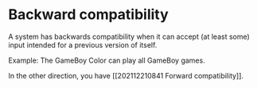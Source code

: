 # Backward compatibility

A system has backwards compatibility when it can accept (at least some) input intended for a previous version of itself.

Example: The GameBoy Color can play all GameBoy games.

In the other direction, you have [[202112210841 Forward compatibility]].